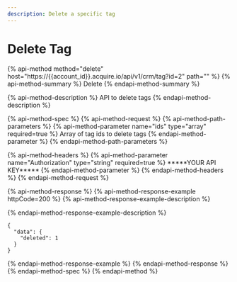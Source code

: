 ```yaml
---
description: Delete a specific tag
---
```


# Delete Tag

{% api-method method="delete" host="https://{{account\_id}}.acquire.io/api/v1/crm/tag?id=2" path="" %}
{% api-method-summary %}
Delete
{% endapi-method-summary %}

{% api-method-description %}
API to delete tags
{% endapi-method-description %}

{% api-method-spec %}
{% api-method-request %}
{% api-method-path-parameters %}
{% api-method-parameter name="ids" type="array" required=true %}
Array of tag ids to delete tags
{% endapi-method-parameter %}
{% endapi-method-path-parameters %}

{% api-method-headers %}
{% api-method-parameter name="Authorization" type="string" required=true %}
\*\*\*\*\*YOUR API KEY\*\*\*\*\*
{% endapi-method-parameter %}
{% endapi-method-headers %}
{% endapi-method-request %}

{% api-method-response %}
{% api-method-response-example httpCode=200 %}
{% api-method-response-example-description %}

{% endapi-method-response-example-description %}

```
{
  "data": {
    "deleted": 1
  }
}
```
{% endapi-method-response-example %}
{% endapi-method-response %}
{% endapi-method-spec %}
{% endapi-method %}

